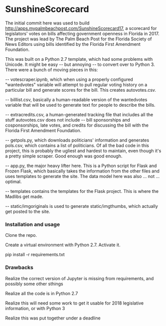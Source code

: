 # SunshineScorecard

The initial commit here was used to build http://apps.mypalmbeachpost.com/SunshineScorecard17, a scorecard for legislators' votes on bills affecting government openness in Florida in 2017. The project was lead by The Palm Beach Post for the Florida Society of News Editors using bills identified by the Florida First Amendment Foundation.

This was built on a Python 2.7 template, which had some problems with Unicode. It might be easy -- but annoying -- to convert over to Python 3. There were a bunch of moving pieces in this:

-- votescraper.ipynb, which when using a properly configured "wantedvotes" variable will attempt to pull regular voting history on a particular bill and generate scores for the bill. This creates autovotes.csv.

-- billlist.csv, basically a human-readable version of the wantedvotes variable that will be used to generate text for people to describe the bills.

-- extracredits.csv, a human-generated tracking file that includes all the stuff autovotes.csv does not include -- bill sponsorships and cosponsorships, late votes, and credits for discussing the bill with the Florida First Amendment Foundation.

-- getpols.py, which downloads politicians' information and generates pols.csv, which contains a list of politicians. Of all the bad code in this project, this is probably the ugliest and hardest to maintain, even though it's a pretty simple scraper. Good enough was good enough.

-- app.py, the major heavy lifter here. This is a Python script for Flask and Frozen Flask, which basically takes the information from the other files and uses templates to generate the site. The data model here was also ... not ... optimal.

-- templates contains the templates for the Flask project. This is where the Madlibs get made.

-- static/imgoriginals is used to generate static/imgthumbs, which actually get posted to the site.

### Installation and usage

Clone the repo.

Create a virtual environment with Python 2.7. Activate it.

pip install -r requirements.txt

### Drawbacks

Realize the correct version of Jupyter is missing from requirements, and possibly some other sthings

Realize all the code is in Python 2.7

Realize this will need some work to get it usable for 2018 legislative information, or with Python 3

Realize this was put together under a deadline